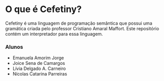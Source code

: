 # O que é Cefetiny?
Cefetiny é uma linguagem de programação semântica que possui uma gramática criada pelo professor Cristiano Amaral Maffort. Este repositório contém um interpretador para essa linguagem.

### Alunos
* Emanuela Amorim Jorge
* Joice Sena de Camargos
* Lívia Delgado A. Carneiro
* Nícolas Catarina Parreiras
